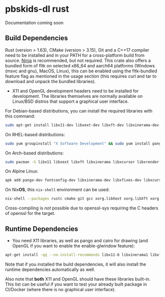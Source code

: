 # pbskids-dl rust
Documentation coming soon

## Build Dependencies

Rust (version > 1.63), CMake (version > 3.15), Git and a C++17 compiler need to be installed and in your PATH for a cross-platform build from source. [Ninja](https://github.com/ninja-build/ninja) is recommended, but not required. This crate also offers a bundled form of fltk on selected x86_64 and aarch64 platforms (Windows (msvc and gnu), MacOS, Linux), this can be enabled using the fltk-bundled feature flag as mentioned in the usage section (this requires curl and tar to download and unpack the bundled libraries).

- X11 and OpenGL development headers need to be installed for development. The libraries themselves are normally available on Linux/BSD distros that support a graphical user interface.

For Debian-based distributions, you can install the required libraries with this command:
```bash
sudo apt-get install libx11-dev libxext-dev libxft-dev libxinerama-dev libxcursor-dev libxrender-dev libxfixes-dev libpango1.0-dev libgl1-mesa-dev libglu1-mesa-dev
```
On RHEL-based distributions:
```bash
sudo yum groupinstall "X Software Development" && sudo yum install pango-devel libXinerama-devel libstdc++-static
```
On Arch-based distributions:
```bash
sudo pacman -S libx11 libxext libxft libxinerama libxcursor libxrender libxfixes pango cairo libgl mesa --needed
```
On Alpine Linux:
```bash
apk add pango-dev fontconfig-dev libxinerama-dev libxfixes-dev libxcursor-dev mesa-gl
```
On Nix**OS**, this `nix-shell` environment can be used:
```bash
nix-shell --packages rustc cmake git gcc xorg.libXext xorg.libXft xorg.libXinerama xorg.libXcursor xorg.libXrender xorg.libXfixes libcerf pango cairo libGL mesa pkg-config
```

Cross-compiling is *not* possible due to openssl-sys requiring the C headers of openssl for the target.

## Runtime Dependencies
- You need X11 libraries, as well as pango and cairo for drawing (and OpenGL if you want to enable the enable-glwindow feature):
```bash
apt-get install -qq --no-install-recommends libx11-6 libxinerama1 libxft2 libxext6 libxcursor1 libxrender1 libxfixes3 libcairo2 libpango-1.0-0 libpangocairo-1.0-0 libpangoxft-1.0-0 libglib2.0-0 libfontconfig1 libglu1-mesa libgl1
```
Note that if you installed the build dependencies, it will also install the runtime dependencies automatically as well.

Also note that **both** X11 and OpenGL should have these libraries built-in. This list can be useful if you want to test your already built package in CI/Docker (where there is no graphical user interface).